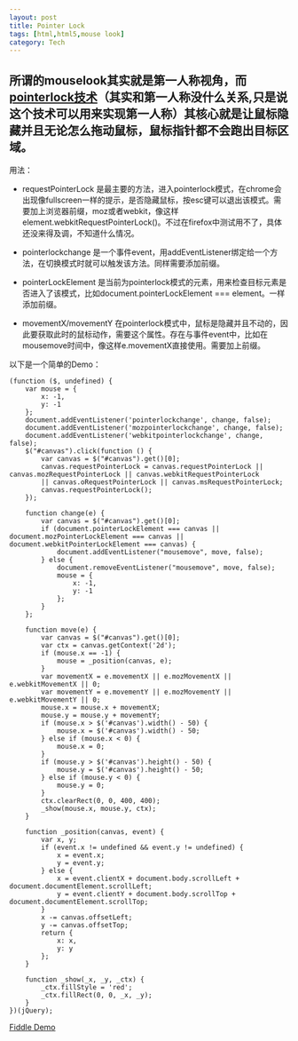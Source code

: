 ```yaml
---
layout: post
title: Pointer Lock
tags: [html,html5,mouse look]
category: Tech
---
```


## 所谓的mouselook其实就是第一人称视角，而[pointerlock技术](http://www.w3.org/TR/pointerlock/ "pointerlock技术")（其实和第一人称没什么关系,只是说这个技术可以用来实现第一人称）其核心就是让鼠标隐藏并且无论怎么拖动鼠标，鼠标指针都不会跑出目标区域。

用法：

* requestPointerLock 是最主要的方法，进入pointerlock模式，在chrome会出现像fullscreen一样的提示，是否隐藏鼠标，按esc键可以退出该模式。需要加上浏览器前缀，moz或者webkit，像这样element.webkitRequestPointerLock()。不过在firefox中测试用不了，具体还没来得及调，不知道什么情况。

* pointerlockchange 是一个事件event，用addEventListener绑定给一个方法，在切换模式时就可以触发该方法。同样需要添加前缀。

* pointerLockElement 是当前为pointerlock模式的元素，用来检查目标元素是否进入了该模式，比如document.pointerLockElement === element。一样添加前缀。

* movementX/movementY 在pointerlock模式中，鼠标是隐藏并且不动的，因此要获取此时的鼠标动作，需要这个属性。存在与事件event中，比如在mousemove时间中，像这样e.movementX直接使用。需要加上前缀。

以下是一个简单的Demo：

    (function ($, undefined) {
        var mouse = {
            x: -1,
            y: -1
        };
        document.addEventListener('pointerlockchange', change, false);
        document.addEventListener('mozpointerlockchange', change, false);
        document.addEventListener('webkitpointerlockchange', change, false);
        $("#canvas").click(function () {
            var canvas = $("#canvas").get()[0];
            canvas.requestPointerLock = canvas.requestPointerLock || canvas.mozRequestPointerLock || canvas.webkitRequestPointerLock 
            || canvas.oRequestPointerLock || canvas.msRequestPointerLock;
            canvas.requestPointerLock();
        });

        function change(e) {
            var canvas = $("#canvas").get()[0];
            if (document.pointerLockElement === canvas || document.mozPointerLockElement === canvas || document.webkitPointerLockElement === canvas) {
                document.addEventListener("mousemove", move, false);
            } else {
                document.removeEventListener("mousemove", move, false);
                mouse = {
                    x: -1,
                    y: -1
                };
            }
        };

        function move(e) {
            var canvas = $("#canvas").get()[0];
            var ctx = canvas.getContext('2d');
            if (mouse.x == -1) {
                mouse = _position(canvas, e);
            }
            var movementX = e.movementX || e.mozMovementX || e.webkitMovementX || 0;
            var movementY = e.movementY || e.mozMovementY || e.webkitMovementY || 0;
            mouse.x = mouse.x + movementX;
            mouse.y = mouse.y + movementY;
            if (mouse.x > $('#canvas').width() - 50) {
                mouse.x = $('#canvas').width() - 50;
            } else if (mouse.x < 0) {
                mouse.x = 0;
            }
            if (mouse.y > $('#canvas').height() - 50) {
                mouse.y = $('#canvas').height() - 50;
            } else if (mouse.y < 0) {
                mouse.y = 0;
            }
            ctx.clearRect(0, 0, 400, 400);
            _show(mouse.x, mouse.y, ctx);
        }

        function _position(canvas, event) {
            var x, y;
            if (event.x != undefined && event.y != undefined) {
                x = event.x;
                y = event.y;
            } else {
                x = event.clientX + document.body.scrollLeft + document.documentElement.scrollLeft;
                y = event.clientY + document.body.scrollTop + document.documentElement.scrollTop;
            }
            x -= canvas.offsetLeft;
            y -= canvas.offsetTop;
            return {
                x: x,
                y: y
            };
        }

        function _show(_x, _y, _ctx) {
            _ctx.fillStyle = 'red';
            _ctx.fillRect(0, 0, _x, _y);
        }
    })(jQuery);


[Fiddle Demo](http://jsfiddle.net/tyrantchiong/NUTt8/2/ "Fiddle Demo")